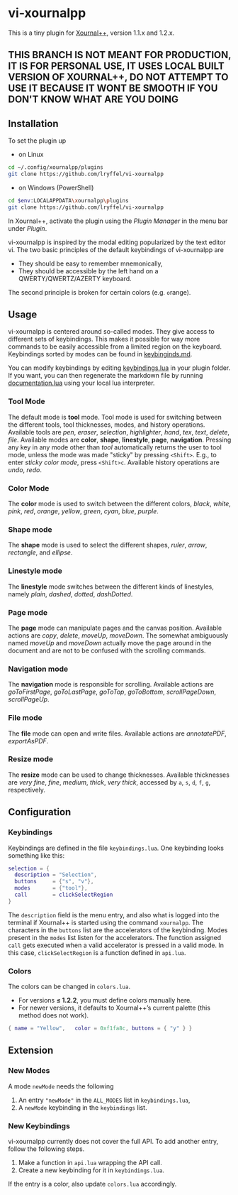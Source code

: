 # vi-xournalpp

This is a tiny plugin for [Xournal++](https://github.com/xournalpp/xournalpp),
version 1.1.x and 1.2.x.

## THIS BRANCH IS NOT MEANT FOR PRODUCTION, IT IS FOR PERSONAL USE, IT USES LOCAL BUILT VERSION OF XOURNAL++, DO NOT ATTEMPT TO USE IT BECAUSE IT WONT BE SMOOTH IF YOU DON'T KNOW WHAT ARE YOU DOING

## Installation

To set the plugin up

- on Linux

```bash
cd ~/.config/xournalpp/plugins
git clone https://github.com/lryffel/vi-xournalpp
```

- on Windows (PowerShell)

```bash
cd $env:LOCALAPPDATA\xournalpp\plugins
git clone https://github.com/lryffel/vi-xournalpp
```

In Xournal++, activate the plugin using the _Plugin Manager_
in the menu bar under _Plugin_.

vi-xournalpp is inspired by the modal editing popularized
by the text editor vi.
The two basic principles of the default keybindings of vi-xournalpp are

- They should be easy to remember mnemonically,
- They should be accessible by the left hand on a QWERTY/QWERTZ/AZERTY keyboard.

The second principle is broken for certain colors (e.g. `o`range).

## Usage

vi-xournalpp is centered around so-called modes. They give access to different
sets of keybindings. This makes it possible for way more commands to be easily
accessible from a limited region on the keyboard.
Keybindings sorted by modes can be found in [keybinginds.md](keybindings.md).

You can modify keybindings by editing [keybindings.lua](keybindings.lua) in your plugin
folder. If you want, you can then regenerate the markdown file by running
[documentation.lua](documentation.lua) using your local lua interpreter.

### Tool Mode

The default mode is **tool** mode.
Tool mode is used for switching between the different tools, tool thicknesses,
modes, and history operations. Available tools are _pen_, _eraser_,
_selection_, _highlighter_, _hand_, _tex_, _text_, _delete_, _file_.
Available modes are **color**, **shape**, **linestyle**, **page**, **navigation**.
Pressing any key in any mode other than _tool_ automatically
returns the user to tool mode, unless the mode was made "sticky"
by pressing `<Shift>`. E.g., to enter _sticky color mode_, press
`<Shift>c`.
Available history operations are _undo_, _redo_.

### Color Mode

The **color** mode is used to switch between the different colors,
_black_, _white_, _pink_, _red_, _orange_, _yellow_, _green_,
_cyan_, _blue_, _purple_.

### Shape mode

The **shape** mode is used to select the different shapes, _ruler_,
_arrow_, _rectangle_, and _ellipse_.

### Linestyle mode

The **linestyle** mode switches between the different kinds of linestyles,
namely _plain_, _dashed_, _dotted_, _dashDotted_.

### Page mode

The **page** mode can manipulate pages and the canvas position.
Available actions are _copy_, _delete_, _moveUp_, _moveDown_.
The somewhat ambiguously named _moveUp_ and _moveDown_
actually move the page around in the document
and are not to be confused with the scrolling commands.

### Navigation mode

The **navigation** mode is responsible for scrolling.
Available actions are
_goToFirstPage_, _goToLastPage_, _goToTop_, _goToBottom_,
_scrollPageDown_, _scrollPageUp_.

### File mode

The **file** mode can open and write files.
Available actions are _annotatePDF_, _exportAsPDF_.

### Resize mode

The **resize** mode can be used to change thicknesses.
Available thicknesses are
_very fine_, _fine_, _medium_, _thick_, _very thick_,
accessed by `a`, `s`, `d`, `f`, `g`, respectively.

## Configuration

### Keybindings

Keybindings are defined in the file `keybindings.lua`.
One keybinding looks something like this:

```lua
selection = {
  description = "Selection",
  buttons     = {"s", "v"},
  modes       = {"tool"},
  call        = clickSelectRegion
}
```

The `description` field is the menu
entry, and also what is logged into the terminal
if Xournal++ is started using the command `xournalpp`.
The characters in the `buttons` list are
the accelerators of the keybinding.
Modes present in the `modes` list listen
for the accelerators.
The function assigned `call` gets executed
when a valid accelerator is pressed
in a valid mode. In this case,
`clickSelectRegion` is a function
defined in `api.lua`.

### Colors

The colors can be changed in `colors.lua`.

- For versions **≤ 1.2.2**, you must define colors manually here.  
- For newer versions, it defaults to Xournal++’s current palette (this method does not work).  

```lua
{ name = "Yellow",   color = 0xf1fa8c, buttons = { "y" } }
```

## Extension

### New Modes

A mode `newMode` needs the following

1. An entry `"newMode"` in the `ALL_MODES` list in `keybindings.lua`,
2. A `newMode` keybinding in the `keybindings` list.

### New Keybindings

vi-xournalpp currently does not cover the full API. To add another entry,
follow the following steps.

1. Make a function in `api.lua` wrapping the API call.
2. Create a new keybinding for it in `keybindings.lua`.

If the entry is a color, also update `colors.lua` accordingly.
